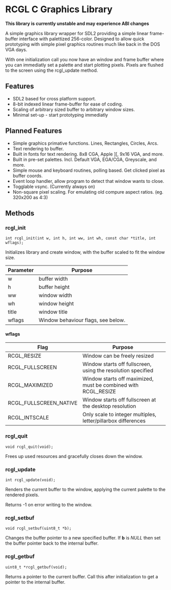# RCGL C Graphics Library

**This library is currently unstable and may experience ABI changes**

A simple graphics library wrapper for SDL2 providing a simple linear
frame-buffer interface with palettized 256-color.  Designed to allow quick
prototyping with simple pixel graphics routines much like back in the DOS
VGA days.

With one initialization call you now have an window and frame buffer where you
can immediatly set a palette and start plotting pixels. Pixels are flushed to
the screen using the rcgl_update method.

## Features

* SDL2 based for cross platform support.
* 8-bit indexed linear frame-buffer for ease of coding.
* Scaling of arbitrary sized buffer to arbitrary window sizes.
* Minimal set-up - start prototyping immediatly

## Planned Features

* Simple graphics primative functions. Lines, Rectangles, Circles, Arcs.
* Text rendering to buffer.
* Built in fonts for text rendering. 8x8 CGA, Apple ][, 9x16 VGA, and more.
* Built in pre-set palettes. Incl. Default VGA, EGA/CGA, Greyscale, and more.
* Simple mouse and keyboard routines, polling based. Get clicked pixel as buffer coords.
* Event loop handler, allow program to detect that window wants to close.
* Togglable vsync. (Currently always on)
* Non-square pixel scaling. For emulating old compure aspect ratios. (eg. 320x200 as 4:3)

## Methods

### rcgl_init

    int rcgl_init(int w, int h, int ww, int wh, const char *title, int wflags);

Initializes library and create window, with the buffer scaled to fit the window
size.

Parameter | Purpose
--------- | -------
w         | buffer width
h         | buffer height
ww        | window width
wh        | window height
title     | window title
wflags    | Window behaviour flags, see below.

#### wflags

Flag            | Purpose
--------------- | -------
RCGL_RESIZE     | Window can be freely resized
RCGL_FULLSCREEN | Window starts off fullscreen, using the resolution specified 
RCGL_MAXIMIZED  | Window starts off maximized, must be combined with RCGL_RESIZE
RCGL_FULLSCREEN_NATIVE | Window starts off fullscreen at the desktop resolution
RCGL_INTSCALE	  | Only scale to integer multiples, letter/pillarbox differences

### rcgl_quit

    void rcgl_quit(void);

Frees up used resources and gracefully closes down the window.

### rcgl_update

    int rcgl_update(void);
    
Renders the current buffer to the window, applying the current palette to the
rendered pixels.

Returns -1 on error writing to the window.

### rcgl_setbuf

    void rcgl_setbuf(uint8_t *b);

Changes the buffer pointer to a new specified buffer. If **b** is *NULL* then
set the buffer pointer back to the internal buffer.

### rcgl_getbuf

    uint8_t *rcgl_getbuf(void);

Returns a pointer to the current buffer. Call this after initialization to get
a pointer to the internal buffer.
